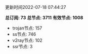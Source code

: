 更新时间2022-07-18 07:44:27

**总订阅: 73**
**总节点: 3711**
**有效节点: 1008**
- trojan节点: 157
- ss节点: 746
- v2ray节点: 102
- ssr节点: 3
